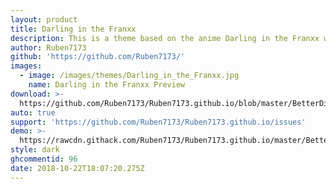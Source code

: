 ```yaml
---
layout: product
title: Darling in the Franxx
description: This is a theme based on the anime Darling in the Franxx with 02 on it.
author: Ruben7173
github: 'https://github.com/Ruben7173/'
images:
  - image: /images/themes/Darling_in_the_Franxx.jpg
    name: Darling in the Franxx Preview
download: >-
  https://github.com/Ruben7173/Ruben7173.github.io/blob/master/BetterDiscord-Themes/Darling-in-The-Franxx/02-theme.theme.css
auto: true
support: 'https://github.com/Ruben7173/Ruben7173.github.io/issues'
demo: >-
  https://rawcdn.githack.com/Ruben7173/Ruben7173.github.io/master/BetterDiscord-Themes/Darling-in-The-Franxx/code.css
style: dark
ghcommentid: 96
date: 2018-10-22T18:07:20.275Z
---
```


